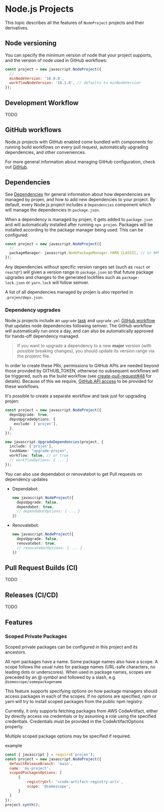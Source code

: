 # Node.js Projects

This topic describes all the features of `NodeProject` projects and their
derivatives.

## Node versioning

You can specify the minimum version of node that your project supports, and the version of node used in GitHub workflows:

```js
const project = new javascript.NodeProject({
  // ...
  minNodeVersion: '16.0.0',
  workflowNodeVersion: '16.1.0', // defaults to minNodeVersion
});
```

## Development Workflow

TODO

## GitHub workflows

Node.js projects with GitHub enabled come bundled with components for running
build workflows on every pull request, automatically upgrading dependencies, and
other conveniences.

For more general information about managing GitHub configuration, check out
[GitHub](./github.md).

## Dependencies

See [Dependencies](#dependencies) for general information about how dependencies
are managed by projen, and how to add new dependencies to your project. By
default, every Node.js project includes a `Dependencies` component which will
manage the dependencies in `package.json`.

When a dependency is managed by projen, it gets added to `package.json` and will
automatically installed after running `npx projen`. Packages will be installed
according to the package manager being used. This can be configured:

```ts
const project = new javascript.NodeProject({
  // ...
  packageManager: javascript.NodePackageManager.YARN_CLASSIC, // or NPM, PNPM, etc.
});
```

Any dependencies without specific version ranges set (such as `react` or
`react@*`) will given a version range in `package.json` so that future package
upgrades and changes to the generated lockfiles such as `package-lock.json` or
`yarn.lock` will follow semver.

A list of all dependencies managed by projen is also reported in
`.projen/deps.json`.

### Dependency upgrades

Node.js projects include an `upgrade` [task] and `upgrade.yml` [GitHub workflow]
that updates node dependencies following semver. The GitHub workflow will
automatically run once a day, and can also be automatically approved for
hands-off dependency managed.

> If you want to upgrade a dependency to a new **major** version (with possible
> breaking changes), you should update its version range via the projenrc file.

In order to create these PRs, permissions to GitHub APIs are needed beyond those
provided by GITHUB_TOKEN, otherwise no subsequent workflows will be triggered,
such as the build workflow (see [create-pull-request#48] for details). Because
of this we require, [GitHub API access] to be provided for these workflows.

It's possible to create a separate workflow and task just for upgrading projen:

```ts
const project = new javascript.NodeProject({
  depsUpgrade: true,
  depsUpgradeOptions: {
    exclude: ['projen'],
  },
});

new javascript.UpgradeDependencies(project, {
  include: ['projen'],
  taskName: "upgrade-projen",
  workflow: false, // or true
  // workflowOptions: { ... }
});
```

You can also use dependabot or renovatebot to get Pull requests on dependency updates

* Dependabot:
  ```ts
  new javascript.NodeProject({
    depsUpgrade: false,
    dependabot: true,
    // dependabotOptions: { ... }
  })
  ```
* Renovatebot: 
  ```ts
  new javascript.NodeProject({
    depsUpgrade: false,
    renovatebot: true,
    // renovatebotOptions: { ... }
  })
  ```

[task]: ./tasks.md
[GitHub workflow]: ./github.md#workflows
[create-pull-request#48]: https://github.com/peter-evans/create-pull-request/issues/48
[GitHub API access]: ./github.md#github-api-access

## Pull Request Builds (CI)

TODO

## Releases (CI/CD)

TODO

## Features

### Scoped Private Packages

Scoped private packages can be configured in this project and its ancestors.

All npm packages have a name. Some package names also have a scope. A scope follows the usual rules for package names (URL-safe characters, no leading dots or underscores). When used in package names, scopes are preceded by an @ symbol and followed by a slash, e.g. `@somescope/somepackagename`

This feature supports specifying options on how package managers should access packages in each of the scopes. If no options are specified, npm or yarn will try to install scoped packages from the public npm registry.

Currently, it only supports fetching packages from AWS CodeArtifact, either by directly access via credentials or by assuming a role using the specified credentials. Credentials must be provided in the CodeArtifactOptions property.

Multiple scoped package options may be specified if required.

example
```js
const { javascript } = require('projen');
const project = new javascript.NodeProject({
  defaultReleaseBranch: 'main',
  name: 'my-project',
  scopedPackagesOptions: [
      {
          registryUrl: '<code-artifact-registry-url>',
          scope: '@somescope',
      }
  ]
});
project.synth();
```